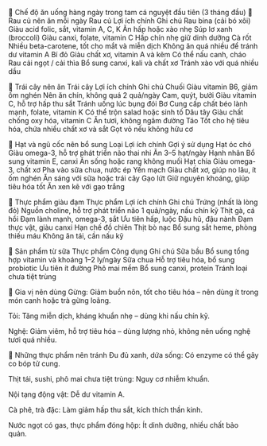 🥗 Chế độ ăn uống hàng ngày trong tam cá nguyệt đầu tiên (3 tháng đầu)
🥬 Rau củ nên ăn mỗi ngày
Rau củ	Lợi ích chính	Ghi chú
Rau bina (cải bó xôi)	Giàu acid folic, sắt, vitamin A, C, K	Ăn hấp hoặc xào nhẹ
Súp lơ xanh (broccoli)	Giàu canxi, folate, vitamin C	Hấp chín nhẹ giữ dinh dưỡng
Cà rốt	Nhiều beta-carotene, tốt cho mắt và miễn dịch	Không ăn quá nhiều để tránh dư vitamin A
Bí đỏ	Giàu chất xơ, vitamin A và kẽm	Có thể nấu canh, cháo
Rau cải ngọt / cải thìa	Bổ sung canxi, kali và chất xơ	Tránh xào với quá nhiều dầu

🍊 Trái cây nên ăn
Trái cây	Lợi ích chính	Ghi chú
Chuối	Giàu vitamin B6, giảm ốm nghén	Nên ăn chín, không quá 2 quả/ngày
Cam, quýt, bưởi	Giàu vitamin C, hỗ trợ hấp thu sắt	Tránh uống lúc bụng đói
Bơ	Cung cấp chất béo lành mạnh, folate, vitamin K	Có thể trộn salad hoặc sinh tố
Dâu tây	Giàu chất chống oxy hóa, vitamin C	Ăn tươi, không ngâm đường
Táo	Tốt cho hệ tiêu hóa, chứa nhiều chất xơ và sắt	Gọt vỏ nếu không hữu cơ

🥜 Hạt và ngũ cốc nên bổ sung
Loại	Lợi ích chính	Gợi ý sử dụng
Hạt óc chó	Giàu omega-3, hỗ trợ phát triển não thai nhi	Ăn 3–5 hạt/ngày
Hạnh nhân	Bổ sung vitamin E, canxi	Ăn sống hoặc rang không muối
Hạt chia	Giàu omega-3, chất xơ	Pha vào sữa chua, nước ép
Yến mạch	Giàu chất xơ, giúp no lâu, ít ốm nghén	Ăn sáng với sữa hoặc trái cây
Gạo lứt	Giữ nguyên khoáng, giúp tiêu hóa tốt	Ăn xen kẽ với gạo trắng

🍳 Thực phẩm giàu đạm
Thực phẩm	Lợi ích chính	Ghi chú
Trứng (nhất là lòng đỏ)	Nguồn choline, hỗ trợ phát triển não	1 quả/ngày, nấu chín kỹ
Thịt gà, cá hồi	Đạm lành mạnh, omega-3, sắt	Ưu tiên hấp, luộc
Đậu hũ, đậu nành	Đạm thực vật, giàu canxi	Hạn chế đồ chiên
Thịt bò nạc	Bổ sung sắt heme, phòng thiếu máu	Không ăn tái, cần nấu kỹ

🥛 Sản phẩm từ sữa
Thực phẩm	Công dụng	Ghi chú
Sữa bầu	Bổ sung tổng hợp vitamin và khoáng	1–2 ly/ngày
Sữa chua	Hỗ trợ tiêu hóa, bổ sung probiotic	Ưu tiên ít đường
Phô mai mềm	Bổ sung canxi, protein	Tránh loại chưa tiệt trùng

🌿 Gia vị nên dùng
Gừng: Giảm buồn nôn, tốt cho tiêu hóa – nên dùng ít trong món canh hoặc trà gừng loãng.

Tỏi: Tăng miễn dịch, kháng khuẩn nhẹ – dùng khi nấu chín kỹ.

Nghệ: Giảm viêm, hỗ trợ tiêu hóa – dùng lượng nhỏ, không nên uống nghệ tươi quá nhiều.

🚫 Những thực phẩm nên tránh
Đu đủ xanh, dứa sống: Có enzyme có thể gây co bóp tử cung.

Thịt tái, sushi, phô mai chưa tiệt trùng: Nguy cơ nhiễm khuẩn.

Nội tạng động vật: Dễ dư vitamin A.

Cà phê, trà đặc: Làm giảm hấp thu sắt, kích thích thần kinh.

Nước ngọt có gas, thực phẩm đóng hộp: Ít dinh dưỡng, nhiều chất bảo quản.

